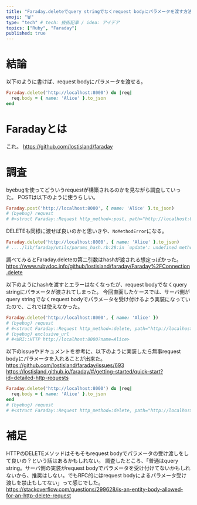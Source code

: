 ```yaml
---
title: "Faraday.deleteでquery stringでなくrequest bodyにパラメータを渡す方法"
emoji: "🗑️"
type: "tech" # tech: 技術記事 / idea: アイデア
topics: ["Ruby", "Faraday"]
published: true
---
```


# 結論

以下のように書けば、request bodyにパラメータを渡せる。

```ruby
Faraday.delete('http://localhost:8000') do |req|
  req.body = { name: 'Alice' }.to_json
end
```

# Faradayとは

これ。
https://github.com/lostisland/faraday

# 調査

byebugを使ってどういうrequestが構築されるのかを見ながら調査していった。
POSTは以下のように使うらしい。

```ruby
Faraday.post('http://localhost:8000', { name: 'Alice' }.to_json)
# (byebug) request
# #<struct Faraday::Request http_method=:post, path="http://localhost:8000", params={}, headers={"User-Agent"=>"Faraday v2.7.10"}, body="{\"name\":\"Alice\"}", options=#<Faraday::RequestOptions (empty)>>
```

DELETEも同様に渡せば良いのかと思いきや、`NoMethodError`になる。

```ruby
Faraday.delete('http://localhost:8000', { name: 'Alice' }.to_json)
# ..../lib/faraday/utils/params_hash.rb:28:in `update': undefined method `each' for "{\\"name\\":\\"Alice\\"}":String (NoMethodError)
```

調べてみるとFaraday.deleteの第二引数はhashが渡される想定っぽかった。
https://www.rubydoc.info/github/lostisland/faraday/Faraday%2FConnection.delete

以下のようにhashを渡すとエラーはなくなったが、request bodyでなくquery stringにパラメータが渡されてしまった。
今回直面したケースでは、サーバ側がquery stringでなくrequest bodyでパラメータを受け付けるよう実装になっていたので、これでは使えなかった。

```ruby
Faraday.delete('http://localhost:8000', { name: 'Alice' })
# (byebug) request
# #<struct Faraday::Request http_method=:delete, path="http://localhost:8000", params={"name"=>"Alice"}, headers={"User-Agent"=>"Faraday v2.7.10"}, body=nil, options=#<Faraday::RequestOptions (empty)>>
# (byebug) exclusive_url
# #<URI::HTTP http://localhost:8000?name=Alice>
```

以下のissueやドキュメントを参考に、以下のように実装したら無事request bodyにパラメータを入れることが出来た。
https://github.com/lostisland/faraday/issues/693
https://lostisland.github.io/faraday/#/getting-started/quick-start?id=detailed-http-requests

```ruby
Faraday.delete('http://localhost:8000') do |req|
  req.body = { name: 'Alice' }.to_json
end
# (byebug) request
# #<struct Faraday::Request http_method=:delete, path="http://localhost:8000", params={}, headers={"User-Agent"=>"Faraday v2.7.10"}, body="{\"name\":\"Alice\"}", options=#<Faraday::RequestOptions (empty)>>
```

# 補足

HTTPのDELETEメソッドはそもそもrequest bodyでパラメータの受け渡しをして良いの？という話はあるかもしれない。
調査したところ、「普通はquery string。サーバ側の実装がrequest bodyでパラメータを受け付けてないかもしれないから、推奨はしない。でもRFC的にはrequest bodyによるパラメータ受け渡しを禁止もしてない」って感じでした。
https://stackoverflow.com/questions/299628/is-an-entity-body-allowed-for-an-http-delete-request